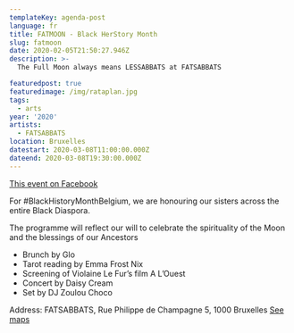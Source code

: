 ```yaml
---
templateKey: agenda-post
language: fr
title: FATMOON - Black HerStory Month
slug: fatmoon
date: 2020-02-05T21:50:27.946Z
description: >-
  The Full Moon always means LESSABBATS at FATSABBATS

featuredpost: true
featuredimage: /img/rataplan.jpg
tags:
  - arts
year: '2020'
artists:
  - FATSABBATS
location: Bruxelles
datestart: 2020-03-08T11:00:00.000Z
dateend: 2020-03-08T19:30:00.000Z
---
```

[This event on Facebook](https://www.facebook.com/events/128055681954244/)

For #BlackHistoryMonthBelgium, we are honouring our sisters across the entire Black Diaspora.

The programme will reflect our will to celebrate the spirituality of the Moon and the blessings of our Ancestors

- Brunch by Glo
- Tarot reading by Emma Frost Nix
- Screening of Violaine Le Fur’s film A L’Ouest
- Concert by Daisy Cream
- Set by DJ Zoulou Choco

Address: FATSABBATS, Rue Philippe de Champagne 5, 1000 Bruxelles [See maps](https://goo.gl/maps/fRmRW6RtoArwWefM7)
